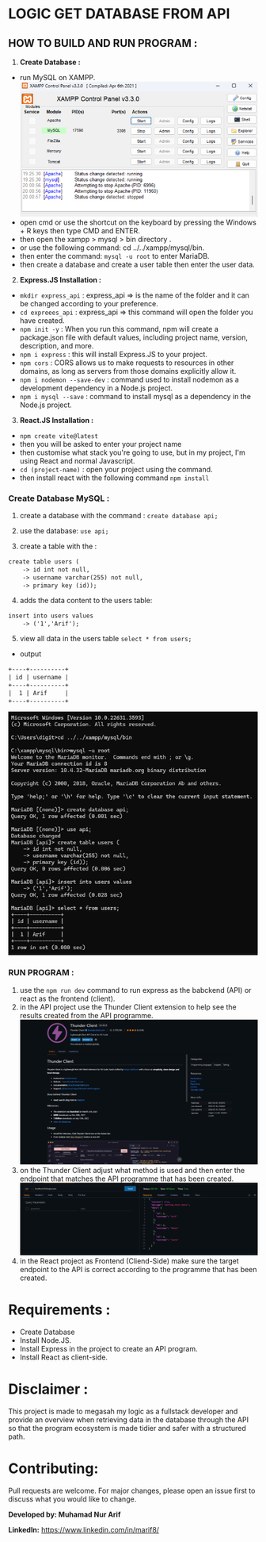 
# LOGIC GET DATABASE FROM API

## HOW TO BUILD AND RUN PROGRAM :
1. **Create Database :**
- run MySQL on XAMPP.
    <img src="img/xampp.png">
- open cmd or use the shortcut on the keyboard by pressing the Windows + R keys then type CMD and ENTER.
- then open the xampp > mysql > bin directory .
- or use the following command: cd ../../xampp/mysql/bin.
- then enter the command: `mysql -u root` to enter MariaDB.
- then create a database and create a user table then enter the user data.

2. **Express.JS Installation :**
- `mkdir express_api` : express_api => is the name of the folder and it can be changed according to your preference.
- `cd expreees_api` : express_api => this command will open the folder you have created.
- `npm init -y` : When you run this command, npm will create a package.json file with default values, including project name, version, description, and more.
- `npm i express` : this will install Express.JS to your project.
- `npm cors` : CORS allows us to make requests to resources in other domains, as long as servers from those domains explicitly allow it.
- `npm i nodemon --save-dev` : command used to install nodemon as a development dependency in a Node.js project.
- `npm i mysql --save` : command to install mysql as a dependency in the Node.js project.

3. **React.JS Installation :**
- `npm create vite@latest` 
- then you will be asked to enter your project name
- then customise what stack you're going to use, but in my project, I'm using React and normal Javascript.
- `cd (project-name)` : open your project using the command.
- then install react with the following command `npm install`

### Create Database MySQL :
1. create a database with the command :
`create database api;`

2. use the database:
`use api;`

3. create a table with the :
```
create table users (
    -> id int not null,
    -> username varchar(255) not null,
    -> primary key (id));
```

4. adds the data content to the users table:
```
insert into users values
    -> ('1','Arif');
```

5. view all data in the users table 
`select * from users;`

- output
```
+----+----------+
| id | username |
+----+----------+
|  1 | Arif     |
+----+----------+
```
<img src="img/cmd-mysql.png">

### RUN PROGRAM :
1. use the `npm run dev` command to run express as the babckend (API) or react as the frontend (client).
2. in the API project use the Thunder Client extension to help see the results created from the API programme.
    <img src="img/thunder-client.png">
3. on the Thunder Client adjust what method is used and then enter the endpoint that matches the API programme that has been created.
    <img src="img/result-api.png">
4. in the React project as Frontend (Cliend-Side) make sure the target endpoint to the API is correct according to the programme that has been created.

# Requirements :
- Create Database
- Install Node.JS.
- Install Express in the project to create an API program.
- Install React as client-side.

# Disclaimer :
This project is made to megasah my logic as a fullstack developer and provide an overview when retrieving data in the database through the API so that the program ecosystem is made tidier and safer with a structured path.

# Contributing:
Pull requests are welcome. For major changes, please open an issue first to discuss what you would like to change.

**Developed by: Muhamad Nur Arif**

**LinkedIn:** https://www.linkedin.com/in/marif8/